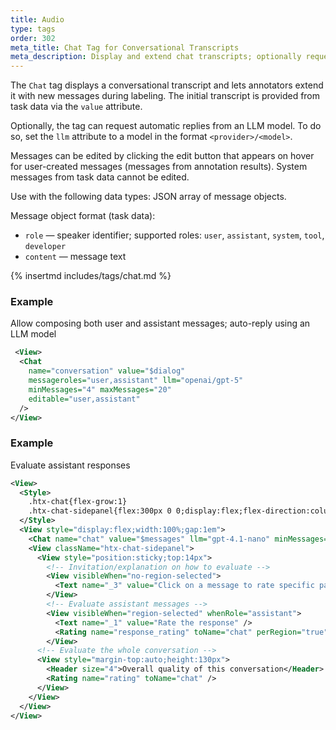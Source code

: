 ```yaml
---
title: Audio
type: tags
order: 302
meta_title: Chat Tag for Conversational Transcripts
meta_description: Display and extend chat transcripts; optionally request assistant replies from an LLM. Supports message editing controls and min/max limits.
---
```


The `Chat` tag displays a conversational transcript and lets annotators
extend it with new messages during labeling. The initial transcript is
provided from task data via the `value` attribute.

Optionally, the tag can request automatic replies from an LLM model. To do so,
set the `llm` attribute to a model in the format `<provider>/<model>`.

Messages can be edited by clicking the edit button that appears on hover for
user-created messages (messages from annotation results). System messages from
task data cannot be edited.

Use with the following data types: JSON array of message objects.

Message object format (task data):
- `role`    — speaker identifier; supported roles: `user`, `assistant`, `system`, `tool`, `developer`
- `content` — message text

{% insertmd includes/tags/chat.md %}

### Example

Allow composing both user and assistant messages; auto-reply using an LLM model

```xml
 <View>
  <Chat
    name="conversation" value="$dialog"
    messageroles="user,assistant" llm="openai/gpt-5"
    minMessages="4" maxMessages="20"
    editable="user,assistant"
  />
</View>
```
### Example

Evaluate assistant responses

```xml
<View>
  <Style>
    .htx-chat{flex-grow:1}
    .htx-chat-sidepanel{flex:300px 0 0;display:flex;flex-direction:column;border-left:2px solid #ccc;padding-left:16px}
  </Style>
  <View style="display:flex;width:100%;gap:1em">
    <Chat name="chat" value="$messages" llm="gpt-4.1-nano" minMessages="4" maxMessages="10" />
    <View className="htx-chat-sidepanel">
      <View style="position:sticky;top:14px">
        <!-- Invitation/explanation on how to evaluate -->
        <View visibleWhen="no-region-selected">
          <Text name="_3" value="Click on a message to rate specific parts of the conversation"/>
        </View>
        <!-- Evaluate assistant messages -->
        <View visibleWhen="region-selected" whenRole="assistant">
          <Text name="_1" value="Rate the response" />
          <Rating name="response_rating" toName="chat" perRegion="true" />
        </View>
      <!-- Evaluate the whole conversation -->
      <View style="margin-top:auto;height:130px">
        <Header size="4">Overall quality of this conversation</Header>
        <Rating name="rating" toName="chat" />
      </View>
    </View>
  </View>
</View>
```
